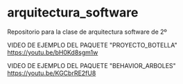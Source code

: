 # arquitectura_software
Repositorio para la clase de arquitectura software de 2º

VIDEO DE EJEMPLO DEL PAQUETE "PROYECTO_BOTELLA"
https://youtu.be/bH0Kd8sgm1w

VIDEO DE EJEMPLO DEL PAQUETE "BEHAVIOR_ARBOLES"
https://youtu.be/KGCbrRE2fU8

